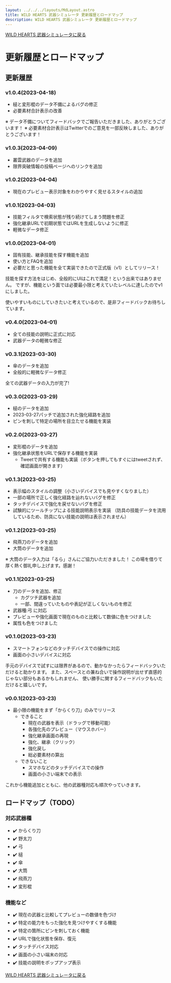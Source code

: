 ```yaml
---
layout: ../../../layouts/MdLayout.astro
title: WILD HEARTS 武器シミュレータ 更新履歴とロードマップ
description: WILD HEARTS 武器シミュレータ 更新履歴とロードマップ
---
```

[WILD HEARTS 武器シミュレータに戻る](./)

# 更新履歴とロードマップ
## 更新履歴

### v1.0.4(2023-04-18)
- 槌と変形棍のデータ不備によるバグの修正
- 必要素材合計表示の改善

※ データ不備についてフィードバックでご報告いただきました、ありがとうございます！
※ 必要素材合計表示はTwitterでのご意見を一部反映しました、ありがとうございます！

### v1.0.3(2023-04-09)
- 叢雲武器のデータを追加
- 限界突破情報の投稿ページへのリンクを追加

### v1.0.2(2023-04-04)
- 現在のプレビュー表示対象をわかりやすく見せるスタイルの追加

### v1.0.1(2023-04-03)
- 技能フィルタで検索状態が残り続けてしまう問題を修正
- 強化継承URLで初期状態ではURLを生成しないように修正
- 軽微なデータ修正

### v1.0.0(2023-04-01)
- 固有技能、継承技能を探す機能を追加
- 使い方とFAQを追加
- 必要だと思った機能を全て実装できたので正式版（v1）としてリリース！

技能を探す方法をはじめ、全般的にUIはこれで満足！という出来ではありません。
ですが、機能という面では必要最小限と考えていたレベルに達したのでv1にしました。

使いやすいものにしていきたいと考えているので、是非フィードバックお待ちしています。

### v0.4.0(2023-04-01)
- 全ての技能の説明に正式に対応
- 武器データの軽微な修正

### v0.3.1(2023-03-30)
- 傘のデータを追加
- 全般的に軽微なデータ修正

全ての武器データの入力が完了!

### v0.3.0(2023-03-29)
- 槌のデータを追加
- 2023-03-27パッチで追加された強化経路を追加
- ピンを刺して特定の場所を目立たせる機能を実装

### v0.2.0(2023-03-27)
- 変形棍のデータを追加
- 強化継承状態をURLで保存する機能を実装
  - Tweetで共有する機能も実装（ボタンを押してもすぐにはtweetされず、確認画面が開きます）

### v0.1.3(2023-03-25)
- 表示幅のスタイルの調整（小さいデバイスでも見やすくなりました）
- 一部の場所で正しく強化経路を辿れないバグを修正
- タッチデバイスで強化を戻せないバグを修正
- 試験的にツールチップによる技能説明表示を実装
（防具の技能データを流用しているため、防具にない技能の説明は表示されません）

### v0.1.2(2023-03-25)
- 飛燕刀のデータを追加
- 大筒のデータを追加

※ 大筒のデータ入力は「るら」さんにご協力いただきました！
この場を借りて厚く熱く御礼申し上げます。感謝！

### v0.1.1(2023-03-25)
- 刀のデータを追加、修正
  - カグツチ武器を追加
  - 一部、間違っていたものや表記が正しくないものを修正
- 武器種:弓 に対応
- プレビューや強化画面で現在のものと比較して数値に色をつけました
- 属性も色をつけました

### v0.1.0(2023-03-23)
- スマートフォンなどのタッチデバイスでの操作に対応
- 画面の小さいデバイスに対応

手元のデバイスで試すには限界があるので、動かなかったらフィードバックいただけると助かります。
また、スペースとの兼ね合いで操作説明が出せず直感的じゃない部分もあるかもしれません、
使い勝手に関するフィードバックもいただけると嬉しいです。

### v0.0.1(2023-03-23)
- 最小限の機能をまず「からくり刀」のみでリリース
  - できること
    - 現在の武器を表示（ドラッグで移動可能）
    - 各強化先のプレビュー（マウスホバー）
    - 強化継承画面の再現
    - 強化、継承（クリック）
    - 強化戻し
    - 総必要素材の算出
  - できないこと
    - スマホなどのタッチデバイスでの操作
    - 画面の小さい端末での表示

これから機能追加とともに、他の武器種対応も順次やっていきます。

## ロードマップ（TODO）
### 対応武器種
- ✔️ からくり刀
- ✔️ 野太刀
- ✔️ 弓
- ✔️ 槌
- ✔️ 傘
- ✔️ 大筒
- ✔️ 飛燕刀
- ✔️ 変形棍

### 機能など
- ✔️ 現在の武器と比較してプレビューの数値を色づけ
- ✔️ 特定の能力をもった強化を見つけやすくする機能
- ✔️ 特定の箇所にピンを刺しておく機能
- ✔️ URLで強化状態を保存、復元
- ✔️ タッチデバイス対応
- ✔️ 画面の小さい端末の対応
- ✔️ 技能の説明をポップアップ表示

[WILD HEARTS 武器シミュレータに戻る](./)
